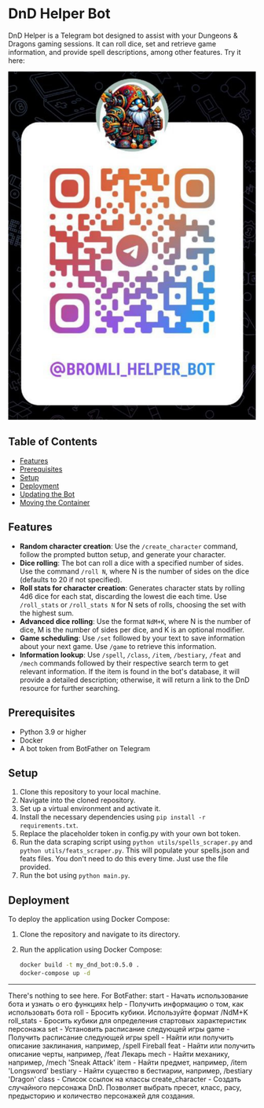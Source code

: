 # DnD Helper Bot

DnD Helper is a Telegram bot designed to assist with your Dungeons & Dragons gaming sessions. It can roll dice, set and retrieve game information, and provide spell descriptions, among other features.
Try it here:

![img_1.png](img_1.png)


## Table of Contents

- [Features](#features)
- [Prerequisites](#prerequisites)
- [Setup](#setup)
- [Deployment](#deployment)
- [Updating the Bot](#updating-the-bot)
- [Moving the Container](#moving-the-container)

## Features

- **Random character creation**: Use the `/create_character` command, follow the prompted button setup, and generate your character.
- **Dice rolling**: The bot can roll a dice with a specified number of sides. Use the command `/roll N`, where N is the number of sides on the dice (defaults to 20 if not specified).
- **Roll stats for character creation**: Generates character stats by rolling 4d6 dice for each stat, discarding the lowest die each time. Use `/roll_stats` or `/roll_stats N` for N sets of rolls, choosing the set with the highest sum.
- **Advanced dice rolling**: Use the format `NdM+K`, where N is the number of dice, M is the number of sides per dice, and K is an optional modifier.
- **Game scheduling**: Use `/set` followed by your text to save information about your next game. Use `/game` to retrieve this information.
- **Information lookup**: Use `/spell`, `/class`, `/item`, `/bestiary`, `/feat` and `/mech` commands followed by their respective search term to get relevant information. If the item is found in the bot's database, it will provide a detailed description; otherwise, it will return a link to the DnD resource for further searching.

## Prerequisites

- Python 3.9 or higher
- Docker
- A bot token from BotFather on Telegram

## Setup

1) Clone this repository to your local machine.
2) Navigate into the cloned repository.
3) Set up a virtual environment and activate it.
4) Install the necessary dependencies using `pip install -r requirements.txt`.
5) Replace the placeholder token in config.py with your own bot token.
6) Run the data scraping script using `python utils/spells_scraper.py` and `python utils/feats_scraper.py`. This will populate your spells.json and feats files. You don't need to do this every time. Just use the file provided.
7) Run the bot using `python main.py`.


## Deployment

To deploy the application using Docker Compose:

1. Clone the repository and navigate to its directory.
2. Run the application using Docker Compose:

   ```bash
   docker build -t my_dnd_bot:0.5.0 .
   docker-compose up -d
   ```
   
---

There's nothing to see here.
For BotFather:
start - Начать использование бота и узнать о его функциях
help - Получить информацию о том, как использовать бота
roll - Бросить кубики. Используйте формат /NdM+K
roll_stats - Бросить кубики для определения стартовых характеристик персонажа
set - Установить расписание следующей игры
game - Получить расписание следующей игры
spell - Найти или получить описание заклинания, например, /spell Fireball
feat - Найти или получить описание черты, например, /feat Лекарь
mech - Найти механику, например, /mech 'Sneak Attack'
item - Найти предмет, например, /item 'Longsword'
bestiary - Найти существо в бестиарии, например, /bestiary 'Dragon'
class - Список ссылок на классы
create_character - Создать случайного персонажа DnD. Позволяет выбрать пресет, класс, расу, предысторию и количество персонажей для создания.
